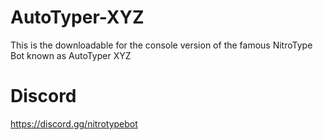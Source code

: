 # AutoTyper-XYZ
This is the downloadable for the console version of the famous NitroType Bot known as AutoTyper XYZ

# Discord
https://discord.gg/nitrotypebot
